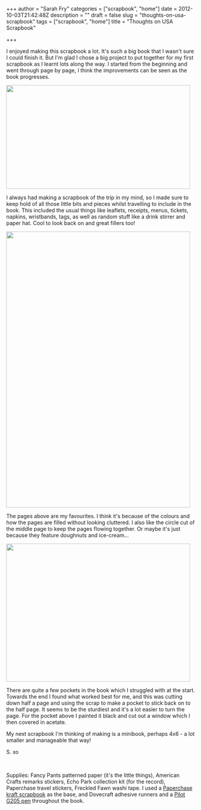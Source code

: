 +++
author = "Sarah Fry"
categories = ["scrapbook", "home"]
date = 2012-10-03T21:42:48Z
description = ""
draft = false
slug = "thoughts-on-usa-scrapbook"
tags = ["scrapbook", "home"]
title = "Thoughts on USA Scrapbook"

+++


I enjoyed making this scrapbook a lot. It's such a big book that I wasn't sure I could finish it. But I'm glad I chose a big project to put together for my first scrapbook as I learnt lots along the way. I started from the beginning and went through page by page, I think the improvements can be seen as the book progresses.

<a href="https://yayfryday.com/images/2012/10/travel-scrapbook2.jpg"><img class="aligncenter size-full wp-image-1299" title="travel scrapbook" src="https://yayfryday.com/images/2012/10/travel-scrapbook2.jpg" alt="" width="490" height="276" /></a>

I always had making a scrapbook of the trip in my mind, so I made sure to keep hold of all those little bits and pieces whilst travelling to include in the book. This included the usual things like leaflets, receipts, menus, tickets, napkins, wristbands, tags, as well as random stuff like a drink stirrer and paper hat. Cool to look back on and great fillers too!

<a href="https://yayfryday.com/images/2012/10/favouritepages.jpg"><img class="aligncenter size-full wp-image-1289" title="favouritepages" src="https://yayfryday.com/images/2012/10/favouritepages.jpg" alt="" width="490" height="734" /></a>

The pages above are my favourites. I think it's because of the colours and how the pages are filled without looking cluttered. I also like the circle cut of the middle page to keep the pages flowing together. Or maybe it's just because they feature doughnuts and ice-cream...

<a href="https://yayfryday.com/images/2012/10/pocket1.jpg"><img class="aligncenter size-full wp-image-1292" title="pocket" src="https://yayfryday.com/images/2012/10/pocket1.jpg" alt="" width="490" height="367" /></a>

There are quite a few pockets in the book which I struggled with at the start. Towards the end I found what worked best for me, and this was cutting down half a page and using the scrap to make a pocket to stick back on to the half page. It seems to be the sturdiest and it's a lot easier to turn the page. For the pocket above I painted it black and cut out a window which I then covered in acetate.

My next scrapbook I'm thinking of making is a minibook, perhaps 4x6 - a lot smaller and manageable that way!

S. xo

&nbsp;

Supplies: Fancy Pants patterned paper (it's the little things), American Crafts remarks stickers, Echo Park collection kit (for the record), Paperchase travel stickers, Freckled Fawn washi tape. I used a <a href="http://www.paperchase.co.uk/invt/00333125/" target="_blank">Paperchase kraft scrapbook</a> as the base, and Dovecraft adhesive runners and a <a href="http://www.amazon.co.uk/Pilot-Rollerball-Rubber-Retractable-0-5mm/dp/B0027IXR8K/ref=wl_it_dp_o_nS_nC?ie=UTF8&amp;colid=366HG8GNNQRHA&amp;coliid=I1LW4TNRBEVZRJ" target="_blank">Pilot G205 pen</a> throughout the book.

